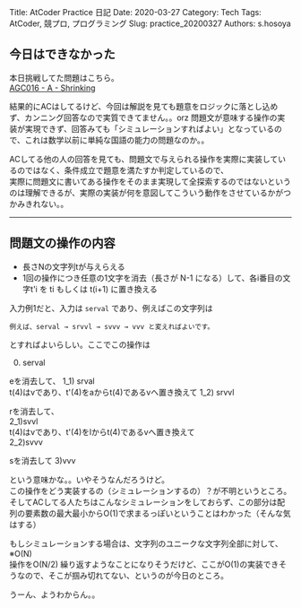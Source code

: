 Title: AtCoder Practice 日記
Date: 2020-03-27
Category: Tech
Tags: AtCoder, 競プロ, プログラミング 
Slug: practice_20200327
Authors: s.hosoya

## 今日はできなかった

本日挑戦してた問題はこちら。  
[AGC016 - A - Shrinking](https://atcoder.jp/contests/agc016/tasks/agc016_a)  

結果的にACはしてるけど、今回は解説を見ても題意をロジックに落とし込めず、カンニング回答なので実質できてません。。orz
問題文が意味する操作の実装が実現できず、回答みても「シミュレーションすればよい」となっているので、これは数学以前に単純な国語の能力の問題なのか。。  

ACしてる他の人の回答を見ても、問題文で与えられる操作を実際に実装しているのではなく、条件成立で題意を満たすか判定しているので、  
実際に問題文に書いてある操作をそのまま実現して全探索するのではないというのは理解できるが、実際の実装が何を意図してこういう動作をさせているかがつかみきれない。。  

---

## 問題文の操作の内容

* 長さNの文字列tが与えらえる
* 1回の操作につき任意の1文字を消去（長さが N-1 になる）して、各i番目の文字t'i を ti もしくは t(i+1) に置き換える

入力例1だと、入力は `serval` であり、例えばこの文字列は
```
例えば、serval → srvvl → svvv → vvv と変えればよいです。
```
とすればよいらしい。ここでこの操作は

0) serval  

eを消去して、
1_1) srval  
t(4)はvであり、t'(4)をaからt(4)であるvへ置き換えて
1_2) srvvl

rを消去して、  
2_1)svvl  
t(4)はvであり、t'(4)をlからt(4)であるvへ置き換えて  
2_2)svvv  

sを消去して
3)vvv

という意味かな。。いやそうなんだろうけど。  
この操作をどう実装するの（シミュレーションするの）？が不明というところ。  
そしてACしてる人たちはこんなシミュレーションをしておらず、この部分は配列の要素数の最大最小からO(1)で求まるっぽいということはわかった（そんな気はする）  

もしシミュレーションする場合は、文字列のユニークな文字列全部に対して、 ※O(N)  
操作をO(N/2) 繰り返すようなことになりそうだけど、ここがO(1)の実装できそうなので、そこが掴み切れてない、というのが今日のところ。

うーん、ようわからん。。
